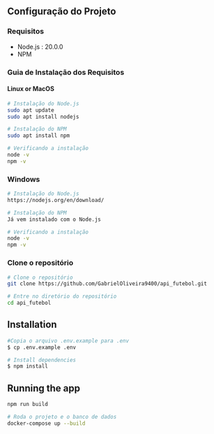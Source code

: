 

## Configuração do Projeto

### Requisitos
- Node.js : 20.0.0
- NPM

### Guia de Instalação dos Requisitos

#### Linux or MacOS
```bash
# Instalação do Node.js
sudo apt update
sudo apt install nodejs

# Instalação do NPM
sudo apt install npm

# Verificando a instalação
node -v
npm -v
```

### Windows
```bash
# Instalação do Node.js
https://nodejs.org/en/download/

# Instalação do NPM
Já vem instalado com o Node.js

# Verificando a instalação
node -v
npm -v
```

### Clone o repositório

```bash
# Clone o repositório
git clone https://github.com/GabrielOliveira9400/api_futebol.git

# Entre no diretório do repositório
cd api_futebol
```
## Installation

```bash
#Copia o arquivo .env.example para .env
$ cp .env.example .env

# Install dependencies
$ npm install
```

## Running the app

```bash
npm run build

# Roda o projeto e o banco de dados
docker-compose up --build
```